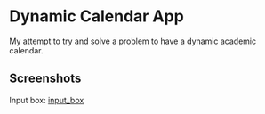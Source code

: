 # Dynamic Calendar App
My attempt to try and solve a problem to have a dynamic academic calendar.

## Screenshots
Input box:
[input_box](https://github.com/iSolate77/Calendar/blob/main/assets/input_box.png?raw=true)


